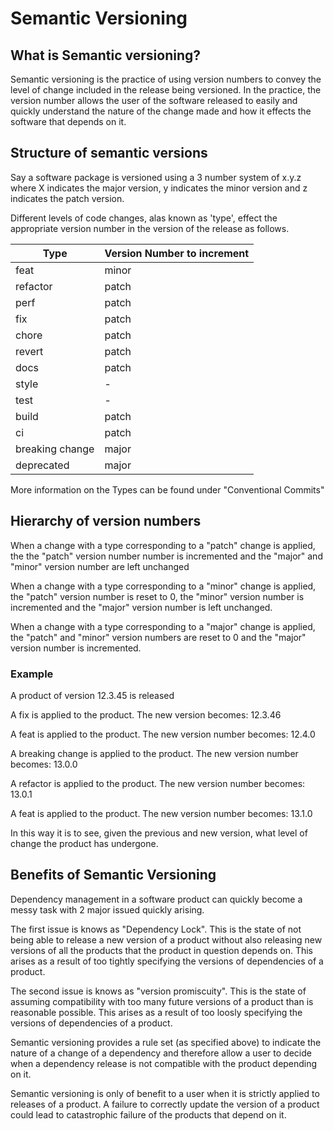 # Semantic Versioning 

## What is Semantic versioning?

Semantic versioning is the practice of using version numbers to convey the level of change included in the release being versioned. In the practice, the version number allows the user of the software released to easily and quickly understand the nature of the change made and how it effects the software that depends on it.

## Structure of semantic versions

Say a software package is versioned using a 3 number system of x.y.z where X indicates the major version, y indicates the minor version and z indicates the patch version. 

Different levels of code changes, alas known as 'type', effect the appropriate version number in the version of the release as follows. 

| Type            | Version Number to increment |
| --------------- | --------------------------- |
| feat            | minor                       |
| refactor        | patch                       |
| perf            | patch                       |
| fix             | patch                       |
| chore           | patch                       |
| revert          | patch                       |
| docs            | patch                       |
| style           | -                           |
| test            | -                           |
| build           | patch                       |
| ci              | patch                       |
| breaking change | major                       |
| deprecated      | major                       |

More information on the Types can be found under "Conventional Commits"

## Hierarchy of version numbers

When a change with a type corresponding to a "patch" change is applied, the the "patch" version number number is incremented and the "major" and "minor" version number are left unchanged 

When a change with a type corresponding to a "minor" change is applied, the "patch" version number is reset to 0, the "minor" version number is incremented and the "major" version number is left unchanged. 

When a change with a type corresponding to a "major" change is applied, the "patch" and "minor" version numbers are reset to 0 and the "major" version number is incremented.

### Example 

A product of version 12.3.45 is released

A fix is applied to the product. 
The new version becomes: 12.3.46

A feat is applied to the product. 
The new version number becomes: 12.4.0

A breaking change is applied to the product.
The new version number becomes: 13.0.0

A refactor is applied to the product. 
The new version number becomes: 13.0.1

A feat is applied to the product. 
The new version number becomes: 13.1.0 

In this way it is to see, given the previous and new version, what level of change the product has undergone. 


## Benefits of Semantic Versioning 

Dependency management in a software product can quickly become a messy task with 2 major issued quickly arising. 

The first issue is knows as "Dependency Lock". This is the state of not being able to release a new version of a product without also releasing new versions of all the products that the product in question depends on. This arises as a result of too tightly specifying the versions of dependencies of a product. 

The second issue is knows as "version promiscuity". This is the state of assuming compatibility with too many future versions of a product than is reasonable possible. This arises as a result of too loosly specifying the versions of dependencies of a product.

Semantic versioning provides a rule set (as specified above) to indicate the nature of a change of a dependency and therefore allow a user to decide when a dependency release is not compatible with the product depending on it. 

Semantic versioning is only of benefit to a user when it is strictly applied to releases of a product. A failure to correctly update the version of a product could lead to catastrophic failure of the products that depend on it. 





